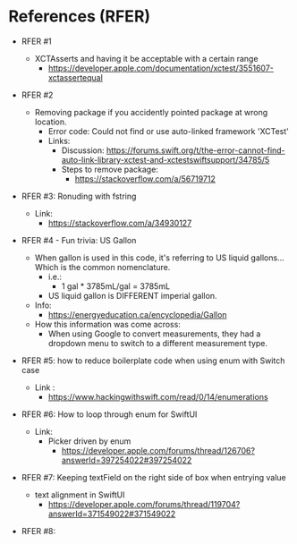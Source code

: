 #  References (RFER)

- RFER #1
    - XCTAsserts and having it be acceptable with a certain range
        - https://developer.apple.com/documentation/xctest/3551607-xctassertequal

- RFER #2
    - Removing package if you accidently pointed package at wrong location.
        - Error code: Could not find or use auto-linked framework 'XCTest'
        - Links:
            - Discussion: https://forums.swift.org/t/the-error-cannot-find-auto-link-library-xctest-and-xctestswiftsupport/34785/5
            - Steps to remove package:
                - https://stackoverflow.com/a/56719712

- RFER #3: Ronuding with fstring
    - Link:
        - https://stackoverflow.com/a/34930127
    
- RFER #4 - Fun trivia: US Gallon
    - When gallon is used in this code, it's referring to US liquid gallons... Which is the common nomenclature.
        - i.e.:
            - 1 gal * 3785mL/gal = 3785mL
        - US liquid gallon is DIFFERENT imperial gallon.
    - Info:
        - https://energyeducation.ca/encyclopedia/Gallon
    - How this information was come across:
        - When using Google to convert measurements, they had a dropdown menu to switch to a different measurement type.

- RFER #5: how to reduce boilerplate code when using enum with Switch case
    - Link :
        - https://www.hackingwithswift.com/read/0/14/enumerations

- RFER #6: How to loop through enum for SwiftUI
    - Link:
        - Picker driven by enum 
            - https://developer.apple.com/forums/thread/126706?answerId=397254022#397254022

- RFER #7: Keeping textField on the right side of box when entrying value
    - text alignment in SwiftUI 
        - https://developer.apple.com/forums/thread/119704?answerId=371549022#371549022
- RFER #8:
